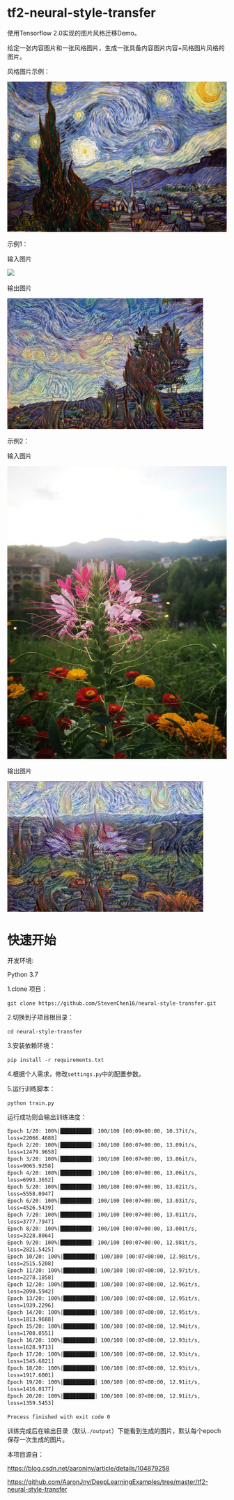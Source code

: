 # tf2-neural-style-transfer

使用Tensorflow 2.0实现的图片风格迁移Demo。

给定一张内容图片和一张风格图片，生成一张具备内容图片内容+风格图片风格的图片。

风格图片示例：

![](./images/style.jpg)

示例1：

输入图片

![](./images/1.jpg)

输出图片

![](./output/1-2/20.jpg)

示例2：

输入图片

![](./images/2.jpg)

输出图片

![](./output/2-1/12.jpg)

# 快速开始

开发环境:

Python 3.7

1.clone 项目：

```git clone https://github.com/StevenChen16/neural-style-transfer.git```

2.切换到子项目根目录：

```cd neural-style-transfer```

3.安装依赖环境：

```pip install -r requirements.txt```

4.根据个人需求，修改`settings.py`中的配置参数。

5.运行训练脚本：

```python train.py```

运行成功则会输出训练进度：

```
Epoch 1/20: 100%|██████████| 100/100 [00:09<00:00, 10.37it/s, loss=22066.4688]
Epoch 2/20: 100%|██████████| 100/100 [00:07<00:00, 13.09it/s, loss=12479.9658]
Epoch 3/20: 100%|██████████| 100/100 [00:07<00:00, 13.06it/s, loss=9065.9258]
Epoch 4/20: 100%|██████████| 100/100 [00:07<00:00, 13.06it/s, loss=6993.3652]
Epoch 5/20: 100%|██████████| 100/100 [00:07<00:00, 13.02it/s, loss=5558.0947]
Epoch 6/20: 100%|██████████| 100/100 [00:07<00:00, 13.03it/s, loss=4526.5439]
Epoch 7/20: 100%|██████████| 100/100 [00:07<00:00, 13.01it/s, loss=3777.7947]
Epoch 8/20: 100%|██████████| 100/100 [00:07<00:00, 13.00it/s, loss=3228.8064]
Epoch 9/20: 100%|██████████| 100/100 [00:07<00:00, 12.98it/s, loss=2821.5425]
Epoch 10/20: 100%|██████████| 100/100 [00:07<00:00, 12.98it/s, loss=2515.5208]
Epoch 11/20: 100%|██████████| 100/100 [00:07<00:00, 12.97it/s, loss=2278.1858]
Epoch 12/20: 100%|██████████| 100/100 [00:07<00:00, 12.96it/s, loss=2090.5942]
Epoch 13/20: 100%|██████████| 100/100 [00:07<00:00, 12.95it/s, loss=1939.2296]
Epoch 14/20: 100%|██████████| 100/100 [00:07<00:00, 12.95it/s, loss=1813.9688]
Epoch 15/20: 100%|██████████| 100/100 [00:07<00:00, 12.94it/s, loss=1708.0551]
Epoch 16/20: 100%|██████████| 100/100 [00:07<00:00, 12.93it/s, loss=1628.9713]
Epoch 17/20: 100%|██████████| 100/100 [00:07<00:00, 12.93it/s, loss=1545.6821]
Epoch 18/20: 100%|██████████| 100/100 [00:07<00:00, 12.93it/s, loss=1917.6001]
Epoch 19/20: 100%|██████████| 100/100 [00:07<00:00, 12.91it/s, loss=1416.0177]
Epoch 20/20: 100%|██████████| 100/100 [00:07<00:00, 12.91it/s, loss=1359.5453]

Process finished with exit code 0
```

训练完成后在输出目录（默认`./output`）下能看到生成的图片，默认每个epoch保存一次生成的图片。

本项目源自：

<https://blog.csdn.net/aaronjny/article/details/104879258> 

https://github.com/AaronJny/DeepLearningExamples/tree/master/tf2-neural-style-transfer 